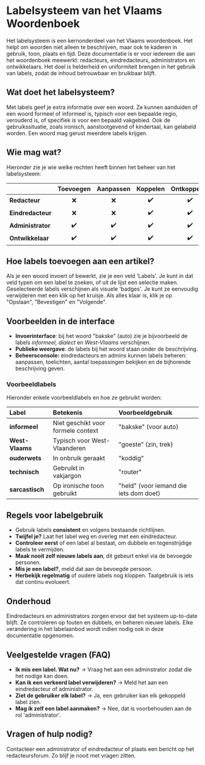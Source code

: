 # Labelsysteem van het Vlaams Woordenboek 

Het labelsysteem is een kernonderdeel van het Vlaams woordenboek. 
Het helpt om woorden niet alleen te beschrijven, maar ook te kaderen in gebruik, toon, plaats en tijd.
Deze documentatie is er voor iedereen die aan het woordenboek meewerkt: redacteurs, eindredacteurs, administrators en ontwikkelaars. 
Het doel is helderheid en uniformiteit brengen in het gebruik van labels, zodat de inhoud betrouwbaar en bruikbaar blijft. 

## Wat doet het labelsysteem? 

Met labels geef je extra informatie over een woord. 
Ze kunnen aanduiden of een woord formeel of informeel is, typisch voor een bepaalde regio, verouderd is, of specifiek is voor een bepaald vakgebied. 
Ook de gebruikssituatie, zoals ironisch, aanstootgevend of kindertaal, kan gelabeld worden. Een woord mag gerust meerdere labels krijgen. 

## Wie mag wat? 

Hieronder zie je wie welke rechten heeft binnen het beheer van het labelsysteem: 

|                   | Toevoegen          | Aanpassen          | Koppelen              | Ontkoppelen        | Verwijderen        | 
| :---------------- | :----------------: | :----------------: | :-------------------: | :----------------: | :----------------: | 
| **Redacteur**     | :x:                | :x:                | :heavy_check_mark:    | :heavy_check_mark: | :x:                |
| **Eindredacteur** | :x:                | :x:                | :heavy_check_mark:    | :heavy_check_mark: | :x:                |
| **Administrator** | :heavy_check_mark: | :heavy_check_mark: | :heavy_check_mark:    | :heavy_check_mark: | :heavy_check_mark: |
| **Ontwikkelaar**  | :heavy_check_mark: | :heavy_check_mark: | :heavy_check_mark:    | :heavy_check_mark: | :heavy_check_mark: |

## Hoe labels toevoegen aan een artikel? 

Als je een woord invoert of bewerkt, zie je een veld 'Labels'. Je kunt in dat veld typen om een label te zoeken, of uit de lijst een selectie maken.
Geselecteerde labels verschijnen als visuele 'badges'.
Je kunt ze eenvoudig verwijderen met een klik op het kruisje. 
Als alles klaar is, klik je op "Opslaan", "Bevestigen" en "Volgende". 

## Voorbeelden in de interface 

- **Invoerinterface**: bij het woord "bakske" (auto) zie je bijvoorbeeld de labels *informeel, dialect* en *West-Vlaams* verschijnen. 
- **Publieke weergave**: de labels bij het woord staan onder de beschrijving.
- **Beheersconsole:** eindredacteurs en admins kunnen labels beheren: aanpassen, toelichten, aantal toepassingen bekijken en de bijhorende beschrijving geven. 

### Voorbeeldlabels 

Hieronder enkele voorbeeldlabels en hoe ze gebruikt worden: 

| Label           | Betekenis                          | Voorbeeldgebruik                       | 
| :-------------  | :--------------------------------- | :------------------------------------- | 
| **informeel**   | Niet geschikt voor formele context | "bakske" (voor auto)                   | 
| **West-Vlaams** | Typisch voor West-Vlaanderen       | "goeste" (zin, trek)                   | 
| **ouderwets**   | In onbruik geraakt                 | "koddig"                               | 
| **technisch**   | Gebruikt in vakjargon              | "router"                               | 
| **sarcastisch** | Op ironische toon gebruikt         | "held" (voor iemand die iets dom doet) |

## Regels voor labelgebruik 

- Gebruik labels **consistent** en volgens bestaande richtlijnen. 
- **Twijfel je?** Laat het label weg en overleg met een eindredacteur. 
- **Controleer eerst** of een label al bestaat, om dubbele en tegenstrijdige labels te vermijden. 
- **Maak nooit zelf nieuwe labels aan**, dit gebeurt enkel via de bevoegde personen.
- **Mis je een label?**, meld dat aan de bevoegde persoon.
- **Herbekijk regelmatig** of oudere labels nog kloppen. Taalgebruik is iets dat continu evolueert. 

## Onderhoud 

Eindredacteurs en administrators zorgen ervoor dat het systeem up-to-date blijft. 
Ze controleren op fouten en dubbels, en beheren nieuwe labels. 
Elke verandering in het labelaanbod wordt indien nodig ook in deze documentatie opgenomen.

## Veelgestelde vragen (FAQ)

- **Ik mis een label. Wat nu?** -> Vraag het aan een adminstrator zodat die het nodige kan doen. 
- **Kan ik een verkeerd label verwijderen?** -> Meld het aan een eindredacteur of administrator. 
- **Ziet de gebruiker elk label?** -> Ja, een gebruiker kan elk gekoppeld label zien. 
- **Mag ik zelf een label aanmaken?** -> Nee, dat is voorbehouden aan de rol 'administrator'. 

## Vragen of hulp nodig? 

Contacteer een administrator of eindredacteur of plaats een bericht op het redacteursforum. Zo blijf je nooit met vragen zitten.
